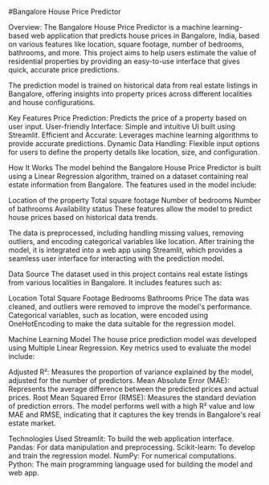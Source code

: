 #Bangalore House Price Predictor

Overview:
The Bangalore House Price Predictor is a machine learning-based web application that predicts house prices in Bangalore, India, based on various features like location, square footage, number of bedrooms, bathrooms, and more. This project aims to help users estimate the value of residential properties by providing an easy-to-use interface that gives quick, accurate price predictions.

The prediction model is trained on historical data from real estate listings in Bangalore, offering insights into property prices across different localities and house configurations.

Key Features
Price Prediction: Predicts the price of a property based on user input.
User-friendly Interface: Simple and intuitive UI built using Streamlit.
Efficient and Accurate: Leverages machine learning algorithms to provide accurate predictions.
Dynamic Data Handling: Flexible input options for users to define the property details like location, size, and configuration.

How It Works
The model behind the Bangalore House Price Predictor is built using a Linear Regression algorithm, trained on a dataset containing real estate information from Bangalore. The features used in the model include:

Location of the property
Total square footage
Number of bedrooms
Number of bathrooms
Availability status
These features allow the model to predict house prices based on historical data trends.

The data is preprocessed, including handling missing values, removing outliers, and encoding categorical variables like location. After training the model, it is integrated into a web app using Streamlit, which provides a seamless user interface for interacting with the prediction model.

Data Source
The dataset used in this project contains real estate listings from various localities in Bangalore. It includes features such as:

Location
Total Square Footage
Bedrooms
Bathrooms
Price
The data was cleaned, and outliers were removed to improve the model's performance. Categorical variables, such as location, were encoded using OneHotEncoding to make the data suitable for the regression model.

Machine Learning Model
The house price prediction model was developed using Multiple Linear Regression. Key metrics used to evaluate the model include:

Adjusted R²: Measures the proportion of variance explained by the model, adjusted for the number of predictors.
Mean Absolute Error (MAE): Represents the average difference between the predicted prices and actual prices.
Root Mean Squared Error (RMSE): Measures the standard deviation of prediction errors.
The model performs well with a high R² value and low MAE and RMSE, indicating that it captures the key trends in Bangalore's real estate market.

Technologies Used
Streamlit: To build the web application interface.
Pandas: For data manipulation and preprocessing.
Scikit-learn: To develop and train the regression model.
NumPy: For numerical computations.
Python: The main programming language used for building the model and web app.

